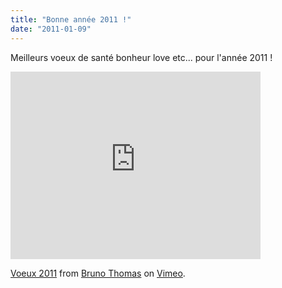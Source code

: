 ```yaml
---
title: "Bonne année 2011 !"
date: "2011-01-09"
---
```


Meilleurs voeux de santé bonheur love etc... pour l'année 2011 !

<iframe src="http://player.vimeo.com/video/18583679" width="400" height="300" frameborder="0"></iframe>

[Voeux 2011](http://vimeo.com/18583679) from [Bruno Thomas](http://vimeo.com/user2957287) on [Vimeo](http://vimeo.com).
